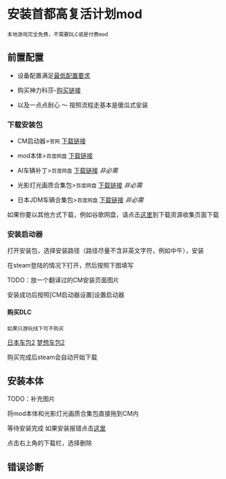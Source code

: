 # 安装首都高复活计划mod

`本地游戏完全免费，不需要DLC或是付费mod`



## 前置配置

- 设备配置满足[最低配置要求](../page_performance/performanceRequirement#mod性能要求)

- 购买神力科莎-[购买链接](https://store.steampowered.com/app/244210/_Assetto_Corsa/)

- 以及一点点耐心 ～ 按照流程走基本是傻瓜式安装


### 下载安装包

- CM启动器>`官网` [下载链接]()

- mod本体>`百度网盘` [下载链接]()

- AI车辆补丁>`百度网盘` [下载链接]() 	*非必需*

- 光影灯光画质合集包>`百度网盘` [下载链接]()	*非必需*

- 日本JDM车辆合集包>`百度网盘` [下载链接]() 	*非必需*

如果你要以其他方式下载，例如谷歌网盘，请点击[这里](../page_download/)到下载资源收集页面下载


### 安装启动器

打开安装包，选择安装路径（路径尽量不含非英文字符，例如中午），安装

在steam登陆的情况下打开，然后按照下图填写

TODO：放一个翻译过的CM安装页面图片

安装成功后按照[CM启动器设置]设置启动器

#### 购买DLC

`如果只游玩线下可不购买`

[日本车包2]()   [梦想车包2]()

购买完成后steam会自动开始下载

## 安装本体

TODO：补充图片

将mod本体和光影灯光画质合集包直接拖到CM内

等待安装完成 如果安装报错点击[这里]()

点击右上角的下载栏，选择删除



## 错误诊断

